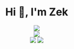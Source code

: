 <h1 align="center">Hi 👋, I'm Zek</h1>
<div align="center">
<img src="https://github-readme-stats.vercel.app/api?username=zekxtreme&show_icons=true&count_private=true&theme=radical">
</div>
<div align="center">
<img src="https://github-readme-stats.vercel.app/api/top-langs/?username=zekxtreme&theme=tokyonight&layout=compact&langs_count=5">
</div>
<div align="center">
<img src="https://github-readme-stats.vercel.app/api/pin/?username=akshettrj&repo=Access-Bot&theme=tokyonight">
<img src="https://github-readme-stats.vercel.app/api/pin/?username=spamverse&repo=piratezparty&theme=tokyonight">
  </div>
  

